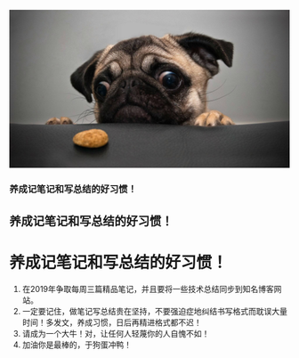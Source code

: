 ![title](.local/static/2019/1/5/bgimg5.1550241022403.jpg)
### 养成记笔记和写总结的好习惯！
## 养成记笔记和写总结的好习惯！
# 养成记笔记和写总结的好习惯！
1. 在2019年争取每周三篇精品笔记，并且要将一些技术总结同步到知名博客网站。
2. 一定要记住，做笔记写总结贵在坚持，不要强迫症地纠结书写格式而耽误大量时间！多发文，养成习惯，日后再精进格式都不迟！
3. 请成为一个大牛！对，让任何人轻蔑你的人自愧不如！
4. 加油你是最棒的，于狗蛋冲鸭！
